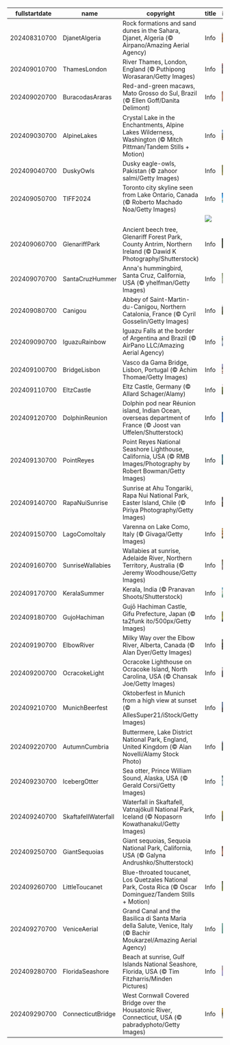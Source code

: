 |fullstartdate|name|copyright|title|image|
|--|--|--|--|--|
202408310700|DjanetAlgeria|Rock formations and sand dunes in the Sahara, Djanet, Algeria (© Airpano/Amazing Aerial Agency)|Info|![](/en-AU/2024/09/202408310700DjanetAlgeria.jpg)|
202409010700|ThamesLondon|River Thames, London, England (© Puthipong Worasaran/Getty Images)|Info|![](/en-AU/2024/09/202409010700ThamesLondon.jpg)|
202409020700|BuracodasAraras|Red-and-green macaws, Mato Grosso do Sul, Brazil (© Ellen Goff/Danita Delimont)|Info|![](/en-AU/2024/09/202409020700BuracodasAraras.jpg)|
202409030700|AlpineLakes|Crystal Lake in the Enchantments, Alpine Lakes Wilderness, Washington (© Mitch Pittman/Tandem Stills + Motion)|Info|![](/en-AU/2024/09/202409030700AlpineLakes.jpg)|
202409040700|DuskyOwls|Dusky eagle-owls, Pakistan (© zahoor salmi/Getty Images)|Info|![](/en-AU/2024/09/202409040700DuskyOwls.jpg)|
202409050700|TIFF2024|Toronto city skyline seen from Lake Ontario, Canada (© Roberto Machado Noa/Getty Images)|Info|![](/en-AU/2024/09/202409050700TIFF2024.jpg)|
||||![](/en-AU/2024/09/.jpg)|
202409060700|GlenariffPark|Ancient beech tree, Glenariff Forest Park, County Antrim, Northern Ireland (© Dawid K Photography/Shutterstock)|Info|![](/en-AU/2024/09/202409060700GlenariffPark.jpg)|
202409070700|SantaCruzHummer|Anna's hummingbird, Santa Cruz, California, USA (© yhelfman/Getty Images)|Info|![](/en-AU/2024/09/202409070700SantaCruzHummer.jpg)|
202409080700|Canigou|Abbey of Saint-Martin-du-Canigou, Northern Catalonia, France (© Cyril Gosselin/Getty Images)|Info|![](/en-AU/2024/09/202409080700Canigou.jpg)|
202409090700|IguazuRainbow|Iguazu Falls at the border of Argentina and Brazil (© AirPano LLC/Amazing Aerial Agency)|Info|![](/en-AU/2024/09/202409090700IguazuRainbow.jpg)|
202409100700|BridgeLisbon|Vasco da Gama Bridge, Lisbon, Portugal (© Achim Thomae/Getty Images)|Info|![](/en-AU/2024/09/202409100700BridgeLisbon.jpg)|
202409110700|EltzCastle|Eltz Castle, Germany (© Allard Schager/Alamy)|Info|![](/en-AU/2024/09/202409110700EltzCastle.jpg)|
202409120700|DolphinReunion|Dolphin pod near Réunion island, Indian Ocean, overseas department of France (© Joost van Uffelen/Shutterstock)|Info|![](/en-AU/2024/09/202409120700DolphinReunion.jpg)|
202409130700|PointReyes|Point Reyes National Seashore Lighthouse, California, USA (© RMB Images/Photography by Robert Bowman/Getty Images)|Info|![](/en-AU/2024/09/202409130700PointReyes.jpg)|
202409140700|RapaNuiSunrise|Sunrise at Ahu Tongariki, Rapa Nui National Park, Easter Island, Chile (© Piriya Photography/Getty Images)|Info|![](/en-AU/2024/09/202409140700RapaNuiSunrise.jpg)|
202409150700|LagoComoItaly|Varenna on Lake Como, Italy (© Givaga/Getty Images)|Info|![](/en-AU/2024/09/202409150700LagoComoItaly.jpg)|
202409160700|SunriseWallabies|Wallabies at sunrise, Adelaide River, Northern Territory, Australia (© Jeremy Woodhouse/Getty Images)|Info|![](/en-AU/2024/09/202409160700SunriseWallabies.jpg)|
202409170700|KeralaSummer|Kerala, India (© Pranavan Shoots/Shutterstock)|Info|![](/en-AU/2024/09/202409170700KeralaSummer.jpg)|
202409180700|GujoHachiman|Gujō Hachiman Castle, Gifu Prefecture, Japan (© ta2funk ito/500px/Getty Images)|Info|![](/en-AU/2024/09/202409180700GujoHachiman.jpg)|
202409190700|ElbowRiver|Milky Way over the Elbow River, Alberta, Canada (© Alan Dyer/Getty Images)|Info|![](/en-AU/2024/09/202409190700ElbowRiver.jpg)|
202409200700|OcracokeLight|Ocracoke Lighthouse on Ocracoke Island, North Carolina, USA (© Chansak Joe/Getty Images)|Info|![](/en-AU/2024/09/202409200700OcracokeLight.jpg)|
202409210700|MunichBeerfest|Oktoberfest in Munich from a high view at sunset (© AllesSuper21/iStock/Getty Images)|Info|![](/en-AU/2024/09/202409210700MunichBeerfest.jpg)|
202409220700|AutumnCumbria|Buttermere, Lake District National Park, England, United Kingdom (© Alan Novelli/Alamy Stock Photo)|Info|![](/en-AU/2024/09/202409220700AutumnCumbria.jpg)|
202409230700|IcebergOtter|Sea otter, Prince William Sound, Alaska, USA (© Gerald Corsi/Getty Images)|Info|![](/en-AU/2024/09/202409230700IcebergOtter.jpg)|
202409240700|SkaftafellWaterfall|Waterfall in Skaftafell, Vatnajökull National Park, Iceland (© Nopasorn Kowathanakul/Getty Images)|Info|![](/en-AU/2024/09/202409240700SkaftafellWaterfall.jpg)|
202409250700|GiantSequoias|Giant sequoias, Sequoia National Park, California, USA (© Galyna Andrushko/Shutterstock)|Info|![](/en-AU/2024/09/202409250700GiantSequoias.jpg)|
202409260700|LittleToucanet|Blue-throated toucanet, Los Quetzales National Park, Costa Rica (© Oscar Dominguez/Tandem Stills + Motion)|Info|![](/en-AU/2024/09/202409260700LittleToucanet.jpg)|
202409270700|VeniceAerial|Grand Canal and the Basilica di Santa Maria della Salute, Venice, Italy (© Bachir Moukarzel/Amazing Aerial Agency)|Info|![](/en-AU/2024/09/202409270700VeniceAerial.jpg)|
202409280700|FloridaSeashore|Beach at sunrise, Gulf Islands National Seashore, Florida, USA (© Tim Fitzharris/Minden Pictures)|Info|![](/en-AU/2024/09/202409280700FloridaSeashore.jpg)|
202409290700|ConnecticutBridge|West Cornwall Covered Bridge over the Housatonic River, Connecticut, USA (© pabradyphoto/Getty Images)|Info|![](/en-AU/2024/09/202409290700ConnecticutBridge.jpg)|
